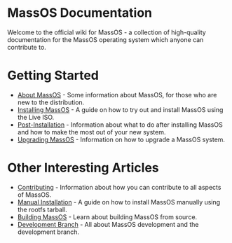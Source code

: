 # MassOS Documentation
Welcome to the official wiki for MassOS - a collection of high-quality documentation for the MassOS operating system which anyone can contribute to.
# Getting Started
- [About MassOS](https://github.com/MassOS-Linux/MassOS/wiki/About-MassOS) - Some information about MassOS, for those who are new to the distribution.
- [Installing MassOS](https://github.com/MassOS-Linux/MassOS/wiki/Installing-MassOS) - A guide on how to try out and install MassOS using the Live ISO.
- [Post-Installation](https://github.com/MassOS-Linux/MassOS/wiki/Post-Installation) - Information about what to do after installing MassOS and how to make the most out of your new system.
- [Upgrading MassOS](https://github.com/MassOS-Linux/MassOS/wiki/Upgrading-MassOS) - Information on how to upgrade a MassOS system.

# Other Interesting Articles
- [Contributing](https://github.com/MassOS-Linux/MassOS/wiki/Contributing) - Information about how you can contribute to all aspects of MassOS.
- [Manual Installation](https://github.com/MassOS-Linux/MassOS/wiki/Manual-Installation) - A guide on how to install MassOS manually using the rootfs tarball.
- [Building MassOS](https://github.com/MassOS-Linux/MassOS/wiki/Building-MassOS) - Learn about building MassOS from source.
- [Development Branch](https://github.com/MassOS-Linux/MassOS/wiki/Development-Branch) - All about MassOS development and the development branch.
